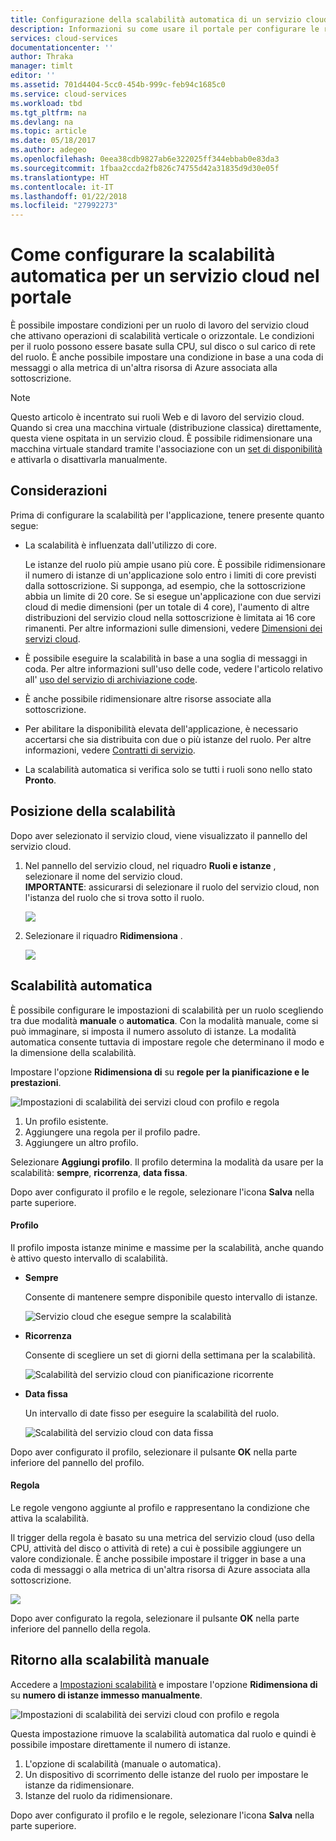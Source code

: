```yaml
---
title: Configurazione della scalabilità automatica di un servizio cloud nel portale | Documentazione Microsoft
description: Informazioni su come usare il portale per configurare le regole di scalabilità automatica per un ruolo Web o un ruolo di lavoro del servizio cloud in Azure.
services: cloud-services
documentationcenter: ''
author: Thraka
manager: timlt
editor: ''
ms.assetid: 701d4404-5cc0-454b-999c-feb94c1685c0
ms.service: cloud-services
ms.workload: tbd
ms.tgt_pltfrm: na
ms.devlang: na
ms.topic: article
ms.date: 05/18/2017
ms.author: adegeo
ms.openlocfilehash: 0eea38cdb9827ab6e322025ff344ebbab0e83da3
ms.sourcegitcommit: 1fbaa2ccda2fb826c74755d42a31835d9d30e05f
ms.translationtype: HT
ms.contentlocale: it-IT
ms.lasthandoff: 01/22/2018
ms.locfileid: "27992273"
---
```

# <a name="how-to-configure-auto-scaling-for-a-cloud-service-in-the-portal"></a>Come configurare la scalabilità automatica per un servizio cloud nel portale

È possibile impostare condizioni per un ruolo di lavoro del servizio cloud che attivano operazioni di scalabilità verticale o orizzontale. Le condizioni per il ruolo possono essere basate sulla CPU, sul disco o sul carico di rete del ruolo. È anche possibile impostare una condizione in base a una coda di messaggi o alla metrica di un'altra risorsa di Azure associata alla sottoscrizione.

> [!NOTE]
> Questo articolo è incentrato sui ruoli Web e di lavoro del servizio cloud. Quando si crea una macchina virtuale (distribuzione classica) direttamente, questa viene ospitata in un servizio cloud. È possibile ridimensionare una macchina virtuale standard tramite l'associazione con un [set di disponibilità](../virtual-machines/windows/classic/configure-availability-classic.md) e attivarla o disattivarla manualmente.

## <a name="considerations"></a>Considerazioni
Prima di configurare la scalabilità per l'applicazione, tenere presente quanto segue:

* La scalabilità è influenzata dall'utilizzo di core.

    Le istanze del ruolo più ampie usano più core. È possibile ridimensionare il numero di istanze di un'applicazione solo entro i limiti di core previsti dalla sottoscrizione. Si supponga, ad esempio, che la sottoscrizione abbia un limite di 20 core. Se si esegue un'applicazione con due servizi cloud di medie dimensioni (per un totale di 4 core), l'aumento di altre distribuzioni del servizio cloud nella sottoscrizione è limitata ai 16 core rimanenti. Per altre informazioni sulle dimensioni, vedere [Dimensioni dei servizi cloud](cloud-services-sizes-specs.md).

* È possibile eseguire la scalabilità in base a una soglia di messaggi in coda. Per altre informazioni sull'uso delle code, vedere l'articolo relativo all' [uso del servizio di archiviazione code](../storage/queues/storage-dotnet-how-to-use-queues.md).

* È anche possibile ridimensionare altre risorse associate alla sottoscrizione.

* Per abilitare la disponibilità elevata dell'applicazione, è necessario accertarsi che sia distribuita con due o più istanze del ruolo. Per altre informazioni, vedere [Contratti di servizio](https://azure.microsoft.com/support/legal/sla/).

* La scalabilità automatica si verifica solo se tutti i ruoli sono nello stato **Pronto**.  


## <a name="where-scale-is-located"></a>Posizione della scalabilità
Dopo aver selezionato il servizio cloud, viene visualizzato il pannello del servizio cloud.

1. Nel pannello del servizio cloud, nel riquadro **Ruoli e istanze** , selezionare il nome del servizio cloud.   
   **IMPORTANTE**: assicurarsi di selezionare il ruolo del servizio cloud, non l'istanza del ruolo che si trova sotto il ruolo.

    ![](./media/cloud-services-how-to-scale-portal/roles-instances.png)
2. Selezionare il riquadro **Ridimensiona** .

    ![](./media/cloud-services-how-to-scale-portal/scale-tile.png)

## <a name="automatic-scale"></a>Scalabilità automatica
È possibile configurare le impostazioni di scalabilità per un ruolo scegliendo tra due modalità **manuale** o **automatica**. Con la modalità manuale, come si può immaginare, si imposta il numero assoluto di istanze. La modalità automatica consente tuttavia di impostare regole che determinano il modo e la dimensione della scalabilità.

Impostare l'opzione **Ridimensiona di** su **regole per la pianificazione e le prestazioni**.

![Impostazioni di scalabilità dei servizi cloud con profilo e regola](./media/cloud-services-how-to-scale-portal/schedule-basics.png)

1. Un profilo esistente.
2. Aggiungere una regola per il profilo padre.
3. Aggiungere un altro profilo.

Selezionare **Aggiungi profilo**. Il profilo determina la modalità da usare per la scalabilità: **sempre**, **ricorrenza**, **data fissa**.

Dopo aver configurato il profilo e le regole, selezionare l'icona **Salva** nella parte superiore.

#### <a name="profile"></a>Profilo
Il profilo imposta istanze minime e massime per la scalabilità, anche quando è attivo questo intervallo di scalabilità.

* **Sempre**

    Consente di mantenere sempre disponibile questo intervallo di istanze.  

    ![Servizio cloud che esegue sempre la scalabilità](./media/cloud-services-how-to-scale-portal/select-always.png)
* **Ricorrenza**

    Consente di scegliere un set di giorni della settimana per la scalabilità.

    ![Scalabilità del servizio cloud con pianificazione ricorrente](./media/cloud-services-how-to-scale-portal/select-recurrence.png)
* **Data fissa**

    Un intervallo di date fisso per eseguire la scalabilità del ruolo.

    ![Scalabilità del servizio cloud con data fissa](./media/cloud-services-how-to-scale-portal/select-fixed.png)

Dopo aver configurato il profilo, selezionare il pulsante **OK** nella parte inferiore del pannello del profilo.

#### <a name="rule"></a>Regola
Le regole vengono aggiunte al profilo e rappresentano la condizione che attiva la scalabilità.

Il trigger della regola è basato su una metrica del servizio cloud (uso della CPU, attività del disco o attività di rete) a cui è possibile aggiungere un valore condizionale. È anche possibile impostare il trigger in base a una coda di messaggi o alla metrica di un'altra risorsa di Azure associata alla sottoscrizione.

![](./media/cloud-services-how-to-scale-portal/rule-settings.png)

Dopo aver configurato la regola, selezionare il pulsante **OK** nella parte inferiore del pannello della regola.

## <a name="back-to-manual-scale"></a>Ritorno alla scalabilità manuale
Accedere a [Impostazioni scalabilità](#where-scale-is-located) e impostare l'opzione **Ridimensiona di** su **numero di istanze immesso manualmente**.

![Impostazioni di scalabilità dei servizi cloud con profilo e regola](./media/cloud-services-how-to-scale-portal/manual-basics.png)

Questa impostazione rimuove la scalabilità automatica dal ruolo e quindi è possibile impostare direttamente il numero di istanze.

1. L'opzione di scalabilità (manuale o automatica).
2. Un dispositivo di scorrimento delle istanze del ruolo per impostare le istanze da ridimensionare.
3. Istanze del ruolo da ridimensionare.

Dopo aver configurato il profilo e le regole, selezionare l'icona **Salva** nella parte superiore.
